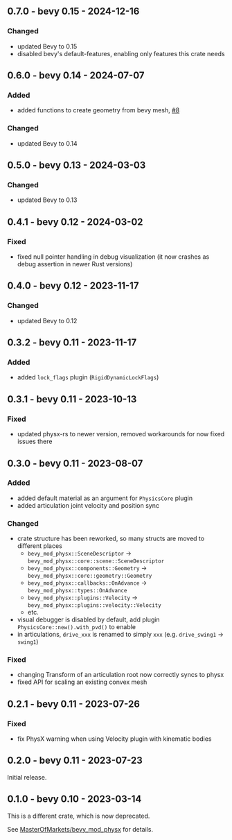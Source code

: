 ## 0.7.0 - bevy 0.15 - 2024-12-16

### Changed

 - updated Bevy to 0.15
 - disabled bevy's default-features, enabling only features this crate needs

## 0.6.0 - bevy 0.14 - 2024-07-07

### Added

 - added functions to create geometry from bevy mesh, [#8](https://github.com/rlidwka/bevy_mod_physx/pull/8)

### Changed

 - updated Bevy to 0.14

## 0.5.0 - bevy 0.13 - 2024-03-03

### Changed

 - updated Bevy to 0.13

## 0.4.1 - bevy 0.12 - 2024-03-02

### Fixed

 - fixed null pointer handling in debug visualization (it now crashes as debug assertion in newer Rust versions)

## 0.4.0 - bevy 0.12 - 2023-11-17

### Changed

 - updated Bevy to 0.12

## 0.3.2 - bevy 0.11 - 2023-11-17

### Added

 - added `lock_flags` plugin (`RigidDynamicLockFlags`)

## 0.3.1 - bevy 0.11 - 2023-10-13

### Fixed

 - updated physx-rs to newer version, removed workarounds for now fixed issues there

## 0.3.0 - bevy 0.11 - 2023-08-07

### Added

 - added default material as an argument for `PhysicsCore` plugin
 - added articulation joint velocity and position sync

### Changed

 - crate structure has been reworked, so many structs are moved to different places
   - `bevy_mod_physx::SceneDescriptor` -> `bevy_mod_physx::core::scene::SceneDescriptor`
   - `bevy_mod_physx::components::Geometry` -> `bevy_mod_physx::core::geometry::Geometry`
   - `bevy_mod_physx::callbacks::OnAdvance` -> `bevy_mod_physx::types::OnAdvance`
   - `bevy_mod_physx::plugins::Velocity` -> `bevy_mod_physx::plugins::velocity::Velocity`
   - etc.
 - visual debugger is disabled by default, add plugin `PhysicsCore::new().with_pvd()` to enable
 - in articulations, `drive_xxx` is renamed to simply `xxx` (e.g. `drive_swing1` -> `swing1`)

### Fixed

 - changing Transform of an articulation root now correctly syncs to physx
 - fixed API for scaling an existing convex mesh

## 0.2.1 - bevy 0.11 - 2023-07-26

### Fixed

 - fix PhysX warning when using Velocity plugin with kinematic bodies

## 0.2.0 - bevy 0.11 - 2023-07-23

Initial release.

## 0.1.0 - bevy 0.10 - 2023-03-14

This is a different crate, which is now deprecated.

See [MasterOfMarkets/bevy_mod_physx](https://github.com/MasterOfMarkets/bevy_mod_physx) for details.
